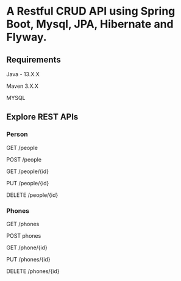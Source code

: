 # A Restful CRUD API using Spring Boot, Mysql, JPA, Hibernate and Flyway.

## Requirements
Java - 13.X.X

Maven 3.X.X

MYSQL

## Explore REST APIs
### Person
GET /people

POST /people

GET /people/{id}

PUT /people/{id}

DELETE /people/{id}

### Phones
GET /phones

POST phones

GET /phone/{id}

PUT /phones/{id}

DELETE /phones/{id}
